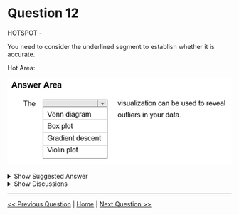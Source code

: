 # Question 12

HOTSPOT -

You need to consider the underlined segment to establish whether it is accurate.

Hot Area:

![Question Image](../images/q12_q_0002400001.png)

<details>
  <summary>Show Suggested Answer</summary>

<img src="../images/q12_ans_0_0002500001.jpg" alt="Answer Image"><br>

<p>The box-plot algorithm can be used to display outliers.</p>
<p>Reference:</p>
<p>https://medium.com/analytics-vidhya/what-is-an-outliers-how-to-detect-and-remove-them-which-algorithm-are-sensitive-towards-outliers-2d501993d59</p>

</details>

<details>
  <summary>Show Discussions</summary>

<blockquote><p><strong>Learner_Thunder2</strong> <code>(Tue 12 Jul 2022 16:57)</code> - <em>Upvotes: 7</em></p><p>Box Plot is correct</p></blockquote>
<blockquote><p><strong>sar77</strong> <code>(Sat 12 Jul 2025 00:22)</code> - <em>Upvotes: 1</em></p><p>Box plots/whisker plots are used for finding outliers.</p></blockquote>
<blockquote><p><strong>Gabonia</strong> <code>(Sun 19 Feb 2023 14:39)</code> - <em>Upvotes: 2</em></p><p>very true</p></blockquote>
<blockquote><p><strong>Tin_Tin</strong> <code>(Fri 21 Jun 2024 10:04)</code> - <em>Upvotes: 2</em></p><p>https://learn.microsoft.com/en-us/azure/databricks/visualizations/visualization-types</p></blockquote>
<blockquote><p><strong>PradhanManva</strong> <code>(Sun 24 Mar 2024 19:18)</code> - <em>Upvotes: 1</em></p><p>Box plot</p></blockquote>
<blockquote><p><strong>clark88</strong> <code>(Wed 05 Jul 2023 13:27)</code> - <em>Upvotes: 1</em></p><p>The dots in a boxplot visualize the outliers.
So boxplot is correct.</p></blockquote>

</details>

---

[<< Previous Question](question_11.md) | [Home](/index.md) | [Next Question >>](question_13.md)
